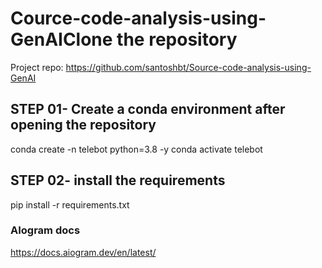 # Cource-code-analysis-using-GenAIClone the repository

Project repo: https://github.com/santoshbt/Source-code-analysis-using-GenAI

## STEP 01- Create a conda environment after opening the repository

conda create -n telebot python=3.8 -y
conda activate telebot

## STEP 02- install the requirements

pip install -r requirements.txt


### AIogram docs
https://docs.aiogram.dev/en/latest/